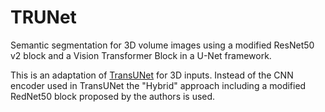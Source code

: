 # TRUNet
Semantic segmentation for 3D volume images using a modified ResNet50 v2 block and a Vision Transformer Block in a U-Net framework.

This is an adaptation of [TransUNet](https://arxiv.org/abs/2102.04306) for 3D inputs. Instead of the CNN encoder used in TransUNet the "Hybrid" approach including a modified RedNet50 block proposed by the authors is used.
